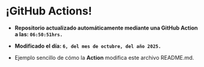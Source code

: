 # ¡GitHub Actions!
* **Repositorio actualizado automáticamente mediante una GitHub Action a las: `06:50:51hrs.`**
* **Modificado el día: `6, del mes de octubre, del año 2025.`**

* Ejemplo sencillo de cómo la **Action** modifica este archivo README.md.

